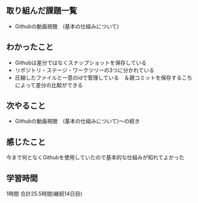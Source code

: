 ## 取り組んだ課題一覧
- Githubの動画視聴　(基本の仕組みについて)
## わかったこと
- Githubは差分ではなくスナップショットを保存している
- リポジトリ・ステージ・ワークツリーの3つに分かれている
- 圧縮したファイルと一意のidで管理している　＆親コミットを保存するこちによって差分の比較ができる
## 次やること
- Githubの動画視聴　(基本の仕組みについて)〜の続き
## 感じたこと
今まで何となくGithubを使用していたので基本的な仕組みが知れてよかった
## 学習時間
1時間
合計25.5時間(継続14日目)

